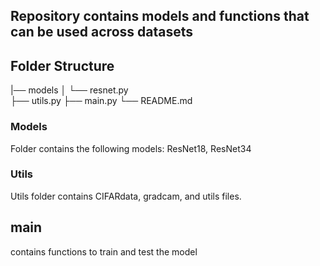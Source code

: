 ## Repository contains models and functions that can be used across datasets


## Folder Structure  
|── models
│   └── resnet.py  
├── utils.py
├── main.py
└── README.md 


### Models  
Folder contains the following models: ResNet18, ResNet34  


### Utils  
Utils folder contains CIFARdata, gradcam, and utils files.

## main  
contains functions to train and test the model
